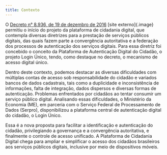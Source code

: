 ```yaml
---
title: Contexto
---
```


O [Decreto n° 8.936, de 19 de dezembro de
2016](http://www.planalto.gov.br/ccivil_03/_Ato2015-2018/2016/Decreto/D8936.htm)
[site externo]{.image} permitiu o início do projeto da plataforma de
cidadania digital, que contempla diversas diretrizes para a prestação de
serviços públicos digitais, das quais fazem parte a convergência
autoritativa e a federação dos processos de autenticação dos serviços
digitais. Para essa diretriz foi concebido o conceito da Plataforma de
Autenticação Digital do Cidadão, o projeto Login Único, tendo, como
destaque no decreto, o mecanismo de acesso digital único.

Dentro deste contexto, podemos destacar as diversas dificuldades com
múltiplas contas de acesso sob responsabilidade do cidadão e variados
bancos de dados cadastrais, tais como a duplicidade e inconsistência de
informações, falta de integração, dados dispersos e diversas formas de
autenticação. Problemas enfrentados por cidadãos ao tentar consumir um
serviço público digital. Analisando essas dificuldades, o Ministério da
Economia (ME), em parceria com o Serviço Federal de Processamento de
Dados (Serpro), disponibilizou a plataforma central de autenticação
digital do cidadão, o Login Único.

Essa é a nova proposta para facilitar a identificação e autenticação do
cidadão, privilegiando a governança e a convergência autoritativa, e
finalmente o controle de acesso unificado. A Plataforma de Cidadania
Digital chega para ampliar e simplificar o acesso dos cidadãos
brasileiros aos serviços públicos digitais, inclusive por meio de
dispositivos móveis.
